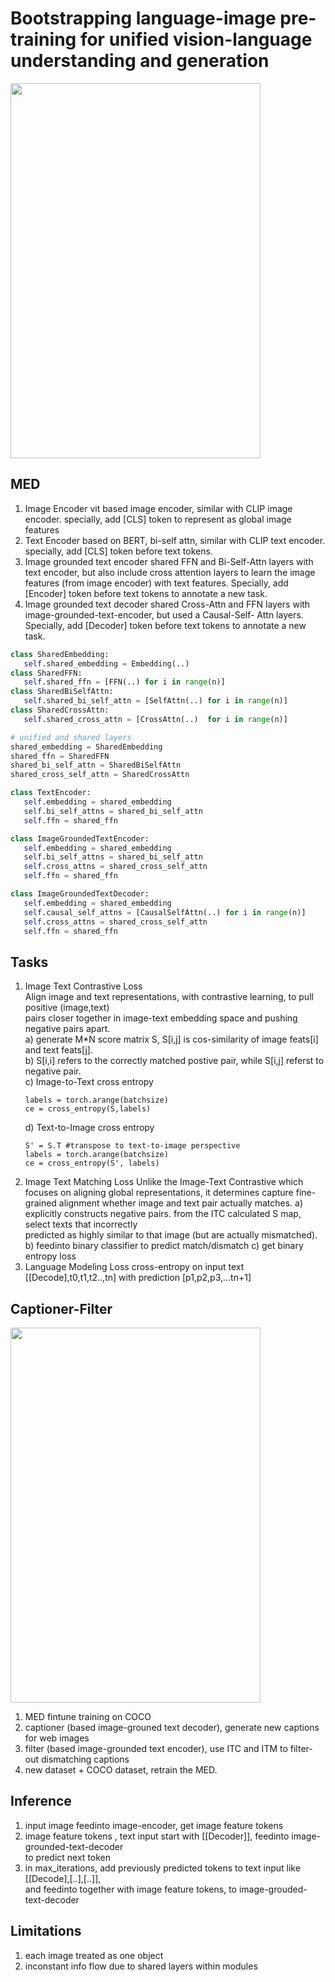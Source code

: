 # Bootstrapping language-image pre-training for unified vision-language understanding and generation

<img src="https://github.com/user-attachments/assets/ff6bdc5c-bfdb-45b5-ac23-a49d686329ce" width="400" height="600">

## MED
1. Image Encoder
   vit based image encoder, similar with CLIP image encoder. specially, add [CLS] token
   to represent as global image features
2. Text Encoder
   based on BERT, bi-self attn, similar with CLIP text encoder. specially, add [CLS] token
   before text tokens.
3. Image grounded text encoder
   shared FFN and Bi-Self-Attn layers with text encoder, but also include cross attention
   layers to learn the image features (from image encoder) with text features. Specially,
   add [Encoder] token before text tokens to annotate a new task.
5. Image grounded text decoder
   shared Cross-Attn and FFN layers with image-grounded-text-encoder, but used a Causal-Self-
   Attn layers. Specially, add [Decoder] token before text tokens to annotate a new task.

```python pseudo code
class SharedEmbedding:
   self.shared_embedding = Embedding(..)
class SharedFFN:
   self.shared_ffn = [FFN(..) for i in range(n)]
class SharedBiSelfAttn:
   self.shared_bi_self_attn = [SelfAttn(..) for i in range(n)]
class SharedCrossAttn:
   self.shared_cross_attn = [CrossAttn(..)  for i in range(n)]

# unified and shared layers
shared_embedding = SharedEmbedding
shared_ffn = SharedFFN
shared_bi_self_attn = SharedBiSelfAttn
shared_cross_self_attn = SharedCrossAttn

class TextEncoder:
   self.embedding = shared_embedding
   self.bi_self_attns = shared_bi_self_attn
   self.ffn = shared_ffn

class ImageGroundedTextEncoder:
   self.embedding = shared_embedding
   self.bi_self_attns = shared_bi_self_attn
   self.cross_attns = shared_cross_self_attn
   self.ffn = shared_ffn

class ImageGroundedTextDecoder:
   self.embedding = shared_embedding
   self.causal_self_attns = [CausalSelfAttn(..) for i in range(n)]
   self.cross_attns = shared_cross_self_attn
   self.ffn = shared_ffn
```

## Tasks       
1. Image Text Contrastive Loss     
   Align image and text representations, with contrastive learning, to pull positive (image,text)      
   pairs closer together in image-text embedding space and pushing negative pairs apart.        
   a) generate M*N score matrix S, S[i,j] is cos-similarity of image feats[i] and text feats[j].       
   b) S[i,i] refers to the correctly matched postive pair, while S[i,j] referst to negative pair.        
   c) Image-to-Text cross entropy       
      ```
      labels = torch.arange(batchsize)
      ce = cross_entropy(S,labels)
      ```
   d) Text-to-Image cross entropy     
      ```
      S' = S.T #transpose to text-to-image perspective
      labels = torch.arange(batchsize)
      ce = cross_entropy(S', labels)
      ```
2. Image Text Matching Loss
   Unlike the Image-Text Contrastive which focuses on aligning global representations, it determines
   capture fine-grained alignment whether image and text pair actually matches.
   a) explicitly constructs negative pairs. from the ITC calculated S map, select texts that incorrectly    
      predicted as highly similar to that image (but are actually mismatched).
   b) feedinto binary classifier to predict match/dismatch
   c) get binary entropy loss
3. Language Modeling Loss
   cross-entropy on input text [[Decode],t0,t1,t2..,tn] with prediction [p1,p2,p3,...tn+1]


## Captioner-Filter
<img src="https://github.com/user-attachments/assets/c6ac7c5e-7b15-4cbc-9308-4e9471a4d6b2" width="400" height="600">

1. MED fintune training on COCO      
2. captioner (based image-grouned text decoder), generate new captions for web images        
3. filter (based image-grounded text encoder), use ITC and ITM to filter-out dismatching captions              
4. new dataset + COCO dataset, retrain the MED.            


## Inference     
   1. input image feedinto image-encoder, get image feature tokens       
   2. image feature tokens , text input start with [[Decoder]], feedinto image-grounded-text-decoder      
      to predict next token      
   3. in max_iterations, add previously predicted tokens to text input like [[Decode],[..],[..]],     
      and feedinto together with image feature tokens, to image-grouded-text-decoder     



## Limitations           
1. each image treated as one object           
2. inconstant info flow due to shared layers within modules        
   
